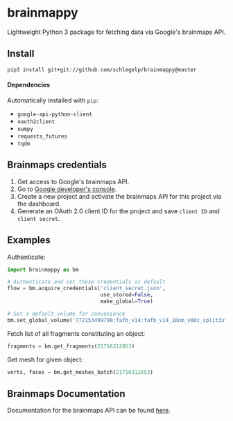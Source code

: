 # brainmappy

Lightweight Python 3 package for fetching data via Google's brainmaps API.

## Install

`pip3 install git+git://github.com/schlegelp/brainmappy@master`

#### Dependencies
Automatically installed with `pip`:

- `google-api-python-client`
- `oauth2client`
- `numpy`
- `requests_futures`
- `tqdm`

## Brainmaps credentials

1. Get access to Google's brainmaps API.
2. Go to [Google developer's console](https://console.developers.google.com).
3. Create a new project and activate the brainmaps API for this project via
   the dashboard.
4. Generate an OAuth 2.0 client ID for the project and save `client ID` and
   `client secret`.

## Examples

Authenticate:

```Python
import brainmappy as bm

# Authenticate and set these credentials as default
flow = bm.acquire_credentials('client_secret.json',
                              use_stored=False,
                              make_global=True)

# Set a default volume for convenience
bm.set_global_volume('772153499790:fafb_v14:fafb_v14_16nm_v00c_split3xfill2')
```

Fetch list of all fragments constituting an object:

```Python
fragments = bm.get_fragments(21716312853)
```

Get mesh for given object:

```Python
verts, faces = bm.get_meshes_batch(21716312853)
```

## Brainmaps Documentation

Documentation for the brainmaps API can be found [here](https://developers.google.com/brainmaps/help_pages/python_quickstart).
